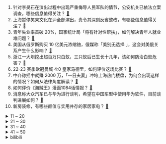 1. 针对李昊石在演出过程中出现严重侮辱人民军队的情节，公安机关已依法立案调查，哪些信息值得关注？ [:link:](https://www.zhihu.com/question/601556809)
2. 上海暂停笑果文化在沪全部演出，责令其深刻反省整改，有哪些信息值得关注？ [:link:](https://www.zhihu.com/question/601503908)
3. 青年失业率首破 20%，国家统计局「将有针对性帮扶」，如何解决青年人就业难问题？ [:link:](https://www.zhihu.com/question/601290323)
4. 美国从俄罗斯购买 10 亿美元浓缩铀，俄媒称「美别无选择 」，这会对美俄关系产生什么影响？ [:link:](https://www.zhihu.com/question/601071574)
5. 浙江一大坝挖出超百万只白蚁，三只蚁后已生长十几年，该如何防治白蚁危害？ [:link:](https://www.zhihu.com/question/597416618)
6. 22-23 赛季欧冠曼城 4:0 皇家马德里，如何评价这场比赛？ [:link:](https://www.zhihu.com/question/601602732)
7. 中介称摇中就赚 2000 万，「一日夫妻」冲垮上海热门楼盘，为何会出现这样的情况？如何从法律角度解读？ [:link:](https://www.zhihu.com/question/601479415)
8. 如何评价《海贼王》漫画1084话情报？ [:link:](https://www.zhihu.com/question/600764318)
9. 消息称大众汽车已与华为进行谈判，希望在中国车型中使用华为软件，目前谈判进展如何？ [:link:](https://www.zhihu.com/question/601478119)
10. 新房装修，有哪些颜值与实用并存的家居家电？ [:link:](https://www.zhihu.com/question/526860026)
<details>
<summary>11 ~ 20</summary>

11. 岸本齐史宣布将为「波风水门」推出《火影》全新独立单篇漫画，其中有哪些看点值得分享？ [:link:](https://www.zhihu.com/question/601337947)
12. 印尼登巴萨警方通报「中国游客巴厘岛遇害事件」，男方将女方杀害后自杀，哪些信息值得关注？ [:link:](https://www.zhihu.com/question/601479829)
13. 中演协要求会员单位对脱口秀演员李昊石进行从业抵制，哪些信息值得关注？ [:link:](https://www.zhihu.com/question/601542640)
14. 有没有这样一个质数，去掉一位后也是质数，再去掉一位后又是质数，直到只剩一位数还是质数？ [:link:](https://www.zhihu.com/question/599300504)
15. 为什么安全座椅要注重专龄专座，有什么挑选标准？ [:link:](https://www.zhihu.com/question/446744921)
16. 狗头萝莉出摊卖煎饼大家怎么看? [:link:](https://www.zhihu.com/question/600293513)
17. 笑果回应被罚，称「解除演员 house 合同、停止全国线下演出」，还有哪些信息值得关注？ [:link:](https://www.zhihu.com/question/601462142)
18. 人类有希望走出银河系吗? [:link:](https://www.zhihu.com/question/517090467)
19. 能量守恒定律的捍卫者们，这个永动机有什么问题？ [:link:](https://www.zhihu.com/question/412723373)
20. 2023 季中冠军赛败者组 C9 0:3 不敌 GEN 淘汰出局，如何评价这场比赛？ [:link:](https://www.zhihu.com/question/601535655)
</details>
<details>
<summary>21 ~ 30</summary>

21. 5 月 17 日在岸、离岸人民币对美元汇率双双跌破「7」关口，如何解读？后续走势或将如何？ [:link:](https://www.zhihu.com/question/601478557)
22. 在 520 为女朋友选择手机作为礼物时，需要考虑哪些功能？ [:link:](https://www.zhihu.com/question/601456303)
23. 5 月 17 日 A 股军工股集体走强，AI 概念股反弹，两市超 3500 股上涨，如何看待今日行情？ [:link:](https://www.zhihu.com/question/601436985)
24. 国米主席张康阳发文庆祝进欧冠决赛，「无古人，或无来者。逆境前行，会欧洲之巅」，如何评价他的言论？ [:link:](https://www.zhihu.com/question/601466771)
25. 90 后夫妻抛弃共 5 万的月收入，选择回乡种地，被乡亲议论「混不下去」、白上大学，如何看待这种压力？ [:link:](https://www.zhihu.com/question/601373198)
26. 你认为令你最舒服的社交模式是怎样的？为什么会有这样的选择？ [:link:](https://www.zhihu.com/question/600490573)
27. Ruler 为什么能打不过 Uzi？ [:link:](https://www.zhihu.com/question/601047236)
28. 为什么CBA中的辽宁本钢队，对于辽宁来说，甚至是东三省来说都有着特殊的意义？ [:link:](https://www.zhihu.com/question/600902319)
29. 在你的城市，有哪些免费的户外无动力儿童乐园？ [:link:](https://www.zhihu.com/question/600269832)
30. 公务员该不该为了男朋友放弃更好的工作机会? [:link:](https://www.zhihu.com/question/594892895)
</details>
<details>
<summary>31 ~ 40</summary>

31. 一个球员职业生涯场均10分10篮板10助攻是什么水平，能拿到顶薪吗？ [:link:](https://www.zhihu.com/question/598017318)
32. 心理非常着急但是没有行动力的人是天生懒惰吗？ [:link:](https://www.zhihu.com/question/483244051)
33. 你认为阿森纳赛季末崩盘的原因是什么？ [:link:](https://www.zhihu.com/question/601020882)
34. 你是否有社交卡顿、断亲、回避关系等问题？有哪些故事分享？ [:link:](https://www.zhihu.com/question/600490565)
35. 梅西下家未定，你觉得梅西未来几年的职业生涯如何规划会更有利？ [:link:](https://www.zhihu.com/question/601359002)
36. 生病后因男友只有口头关心而产生争吵，是我有问题吗？ [:link:](https://www.zhihu.com/question/597565580)
37. 怎么样直观感受航母有多大？ [:link:](https://www.zhihu.com/question/538697366)
38. 手机电池只有一年的质保时间是否真的符合当下主流的用机需求? [:link:](https://www.zhihu.com/question/601473537)
39. 可以推荐一本治愈人心的书吗？ [:link:](https://www.zhihu.com/question/601269815)
40. 为什么感觉现在「门当户对」越来越被认可，找对象真的应该看重这个因素吗？ [:link:](https://www.zhihu.com/question/599386750)
</details>
<details>
<summary>41 ~ 50</summary>

41. 马上 520 了，想送女朋友一个首饰，应该怎么选？ [:link:](https://www.zhihu.com/question/599194554)
42. 618 想要入手一个多功能的男士剃须刀，有什么推荐吗？ [:link:](https://www.zhihu.com/question/591272888)
43. 国民党初选结果揭晓，侯友宜获征召出战 2024 ，郭台铭发文恭喜称他是党内最好人选，哪些信息值得关注？ [:link:](https://www.zhihu.com/question/601436538)
44. 怎么过 520 比较有仪式感？ [:link:](https://www.zhihu.com/question/599194420)
45. 你在现实的旅行中，有曾体验过「旷野之息」吗？ [:link:](https://www.zhihu.com/question/599400275)
46. 如果你知道了公司要辞退你，同事也知道，你还能呆下去吗？ [:link:](https://www.zhihu.com/question/591492739)
47. 《崩坏：星穹铁道》仙州罗浮角色「景元」实装，从不同角度有哪些分析或评价？ [:link:](https://www.zhihu.com/question/601469094)
48. 光子在被反射后是否会有动能的损耗？为什么？ [:link:](https://www.zhihu.com/question/509589474)
49. 男人戴机械表好还是智能手表好？ [:link:](https://www.zhihu.com/question/585366385)
50. 有「择偶峰值」这一说么？我需要在「黄金择偶期」里把精力重心转移到「亲密关系」上吗？ [:link:](https://www.zhihu.com/question/599383053)
</details><details>
<summary>bilibili</summary>

</details>
